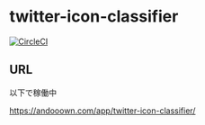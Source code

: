 # twitter-icon-classifier
[![CircleCI](https://circleci.com/gh/andooown/twitter-icon-classifier.svg?style=svg&circle-token=d67a0a089b74651396ede75a45a8e59f7329a85a)](https://circleci.com/gh/andooown/twitter-icon-classifier)

## URL
以下で稼働中

https://andooown.com/app/twitter-icon-classifier/
